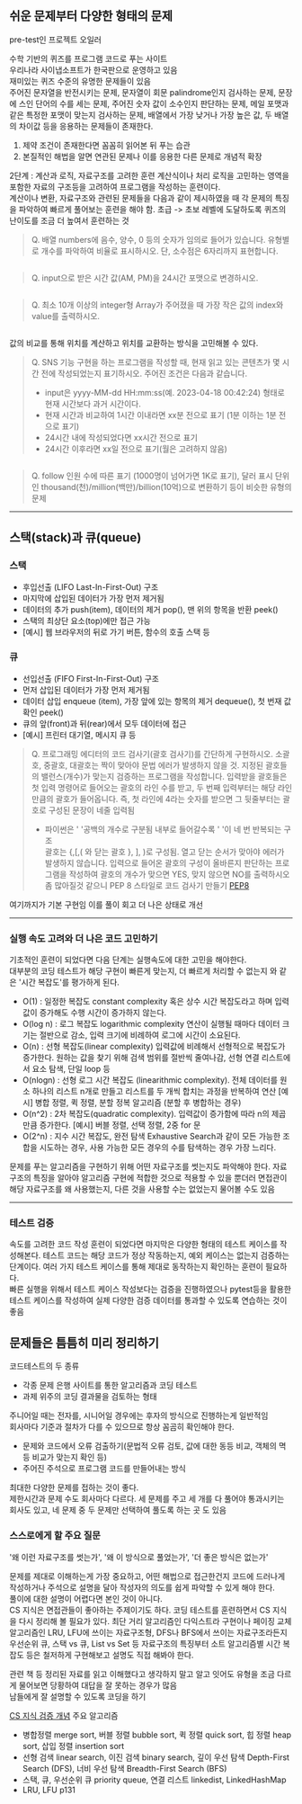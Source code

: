 ## 쉬운 문제부터 다양한 형태의 문제
pre-test인 프로젝트 오일러

수학 기반의 퀴즈를 프로그램 코드로 푸는 사이트  
우리나라 사이냅소프트가 한국판으로 운영하고 있음  
재미있는 퀴즈 수준의 유명한 문제들이 있음  
주어진 문자열을 반전시키는 문제, 문자열이 회문 palindrome인지 검사하는 문제, 문장에 스인 단어의 수를 세는 문제, 주어진 숫자 값이 소수인지 판단하는 문제, 메일 포맷과 같은 특정한 포맷이 맞는지 검사하는 문제, 배열에서 가장 낮거나 가장 높은 값, 두 배열의 차이값 등을 응용하는 문제들이 존재한다.  

1. 제약 조건이 존재한다면 꼼꼼히 읽어본 뒤 푸는 습관
2. 본질적인 해법을 알면 연관된 문제나 이를 응용한 다른 문제로 개념적 확장

2단계 : 계산과 로직, 자료구조를 고려한 훈련
계산식이나 처리 로직을 고민하는 영역을 포함한 자료의 구조등을 고려하여 프로그램을 작성하는 훈련이다.  
계산이나 변환, 자료구조와 관련된 문제들을 다음과 같이 제시하였을 때 각 문제의 특징을 파악하여 빠르게  풀어보는 훈련을 해야 함. 
초급 -> 초보 레벨에 도달하도록 퀴즈의 난이도를 조금 더 높여서 훈련하는 것  

> Q. 배열 numbers에 음수, 양수, 0 등의 숫자가 임의로 들어가 있습니다. 
> 유형별로 개수를 파악하여 비율로 표시하시오. 단, 소수점은 6자리까지 표현합니다. 

```python

```

> Q. input으로 받은 시간 값(AM, PM)을 24시간 포맷으로 변경하시오.

```python

```

> Q. 최소 10개 이상의 integer형 Array가 주어졌을 때 가장 작은 값의 index와 value를 출력하시오.

```python

```

값의 비교를 통해 위치를 계산하고 위치를 교환하는 방식을 고민해볼 수 있다.  

> Q. SNS 기능 구현을 하는 프로그램을 작성할 때, 현재 읽고 있는 콘텐츠가 몇 시간 전에 작성되었는지 표기하시오. 주어진 조건은 다음과 같습니다. 
> 
> - input은 yyyy-MM-dd HH:mm:ss(예. 2023-04-18 00:42:24) 형태로 현재 시간보다 과거 시간이다.
> - 현재 시간과 비교하여 1시간 이내라면 xx분 전으로 표기 (1분 이하는 1분 전으로 표기)
> - 24시간 내에 작성되었다면 xx시간 전으로 표기
> - 24시간 이후라면 xx일 전으로 표기(월은 고려하지 않음)

```python

```

> Q. follow 인원 수에 따른 표기 (1000명이 넘어가면 1K로 표기), 달러 표시 단위인 thousand(천)/million(백만)/billion(10억)으로 변환하기 등이 비슷한 유형의 문제

---
## 스택(stack)과 큐(queue)
### 스택
- 후입선출 (LIFO Last-In-First-Out) 구조
- 마지막에 삽입된 데이터가 가장 먼저 제거됨
- 데이터의 추가 push(item), 데이터의 제거 pop(), 맨 위의 항목을 반환 peek()
- 스택의 최상단 요소(top)에만 접근 가능
- \[예시] 웹 브라우저의 뒤로 가기 버튼, 함수의 호출 스택 등
### 큐
- 선입선출 (FIFO First-In-First-Out) 구조
- 먼저 삽입된 데이터가 가장 먼저 제거됨
- 데이터 삽입 enqueue (item), 가장 앞에 있는 항목의 제거 dequeue(), 첫 번재 값 확인 peek()
- 큐의 앞(front)과 뒤(rear)에서 모두 데이터에 접근
- \[예시] 프린터 대기열, 메시지 큐 등

> Q. 프로그래밍 에디터의 코드 검사기(괄호 검사기)를 간단하게 구현하시오. 
> 소괄호, 중괄호, 대괄호는 짝이 맞아야 문법 에러가 발생하지 않을 것.
> 지정된 괄호들의 밸런스(개수)가 맞는지 검증하는 프로그램을 작성합니다. 입력받을 괄호들은 첫 입력 명령어로 들어오는 괄호의 라인 수를 받고, 두 번째 입력부터는 해당 라인만큼의 괄호가 들어옵니다. 즉, 첫 라인에 4라는 숫자를 받으면 그 뒷줄부터는 괄호로 구성된 문장이 네줄 입력됨
> - 파이썬은 ' '공백의 개수로 구분됨 내부로 들어갈수록 ' '이 네 번 반복되는 구조  
> 괄호는 {,\[,( 와 닫는 괄호 }, ], )로 구성됨. 열고 닫는 순서가 맞아야 에러가 발생하지 않습니다. 입력으로 들어온 괄호의 구성이 올바른지 판단하는 프로그램을 작성하여 괄호의 개수가 맞으면 YES, 맞지 않으면 NO를 출력하시오 
> 좀 많아질것 같으니 PEP 8 스타일로 코드 검사기 만들기 
> [PEP8](https://peps.python.org/pep-0008/)

여기까지가 기본 구현임 이를 풀이 회고 더 나은 상태로 개선

---
### 실행 속도 고려와 더 나은 코드 고민하기 
기초적인 훈련이 되었다면 다음 단계는 실행속도에 대한 고민을 해야한다.  
대부분의 코딩 테스트가 해당 구현이 빠른게 맞는지, 더 빠르게 처리할 수 없는지 와 같은 '시간 복잡도'를 평가하게 된다. 
- O(1) : 일정한 복잡도 constant complexity 혹은 상수 시간 복잡도라고 하며 입력값이 증가해도 수행 시간이 증가하지 않는다. 
- O(log n) : 로그 복잡도 logarithmic complexity 연산이 실행될 때마다 데이터 크기는 절반으로 감소, 입력 크기에 비례하여 로그에 시간이 소요된다.  
- O(n) : 선형 복잡도(linear complexity) 입력값에 비례해서 선형적으로 복잡도가 증가한다. 원하는 값을 찾기 위해 검색 범위를 절반씩 줄여나감, 선형 연결 리스트에서 요소 탐색, 단일 loop 등
- O(nlogn) : 선형 로그 시간 복잡도 (linearithmic complexity). 전체 데이터를 원소 하나의 리스트 n개로 만들고 리스트를 두 개씩 합치는 과정을 반복하여 연산
  \[예시] 병합 정렬, 퀵 정렬, 분할 정복 알고리즘 (분할 후 병합하는 경우)
- O(n^2) : 2차 복잡도(quadratic complexity). 입력값이 증가함에 따라 n의 제곱만큼 증가한다. 
  \[예시] 버블 정렬, 선택 정렬, 2중 for 문
- O(2^n) : 지수 시간 복잡도, 완전 탐색 Exhaustive Search과 같이 모든 가능한 조합을 시도하는 경우, 사용 가능한 모든 경우의 수를 탐색하는 경우 가장 느리다.  

문제를 푸는 알고리즘을 구현하기 위해 어떤 자료구조를 썻는지도 파악해야 한다. 
자료구조의 특징을 알아야 알고리즘 구현에 적합한 것으로 적용할 수 있을 뿐더러 면접관이 해당 자료구조를 왜 사용했는지, 다른 것을 사용할 수는 없었는지 물어볼 수도 있음  

---
### 테스트 검증
속도를 고려한 코드 작성 훈련이 되었다면 마지막은 다양한 형태의 테스트 케이스를 작성해본다. 테스트 코드는 해당 코드가 정상 작동하는지, 예외 케이스는 없는지 검증하는 단계이다. 여러 가지 테스트 케이스를 통해 제대로 동작하는지 확인하는 훈련이 필요하다.  
빠른 실행을 위해서 테스트 케이스 작성보다는 검증을 진행하였으나 pytest등을 활용한 테스트 케이스를 작성하여 실제 다양한 검증 데이터를 통과할 수 있도록 연습하는 것이 좋음  

## 문제들은 틈틈히 미리 정리하기 
코드테스트의 두 종류
- 각종 문제 은행 사이트를 통한 알고리즘과 코딩 테스트
- 과제 위주의 코딩 결과물을 검토하는 형태

주니어일 때는 전자를, 시니어일 경우에는 후자의 방식으로 진행하는게 일반적임  
회사마다 기준과 절차가 다를 수 있으므로 항상 꼼곰히 확인해야 한다.  

- 문제와 코드에서 오류 검출하기(문법적 오류 검토, 값에 대한 동등 비교, 객체의 멱등 비교가 맞는지 확인 등)
- 주어진 주석으로 프로그램 코드를 만들어내는 방식

최대한 다양한 문제를 접하는 것이 좋다.  
제한시간과 문제 수도 회사마다 다르다. 
세 문제를 주고 세 개를 다 풀어야 통과시키는 회사도 있고, 네 문제 중 두 문제만 선택하여 풀도록 하는 곳 도 있음  
### 스스로에게 할 주요 질문
'왜 이런 자료구조를 썻는가',
'왜 이 방식으로 풀었는가',
'더 좋은 방식은 없는가'

문제를 제대로 이해하는게 가장 중요하고, 어떤 해법으로 접근한건지 코드에 드러나게 작성하거나 주석으로 설명을 달아 작성자의 의도를 쉽게 파악할 수 있게 해야 한다.  
풀이에 대한 설명이 어렵다면 본인 것이 아니다.  
CS 지식은 면접관들이 좋아하는 주제이기도 하다. 
코딩 테스트를 훈련하면서 CS 지식을 다시 정리해 볼 필요가 있다. 
최단 거리 알고리즘인 다익스트라 구현이나 페이징 교체 알고리즘인 LRU, LFU에 쓰이는 자료구조형, DFS나 BFS에서 쓰이는 자료구조라든지 우선순위 큐, 스택 vs 큐, List vs Set 등 자료구조의 특징부터 소트 알고리즘별 시간 복잡도 등은 철저하게 구현해보고 설명도 직접 해봐야 한다.  

관련 책 등 정리된 자료를 읽고 이해했다고 생각하지 말고 알고 잇어도 유형을 조금 다르게 물어보면 당황하여 대답을 잘 못하는 경우가 많음  
남들에게 잘 설명할 수 있도록 코딩을 하기  

[CS 지식 검증 개념](https://github.com/haru-note/tech-interview/tree/main/src/main/java/net/harunote/algorithm)
주요 알고리즘 
- 병합정렬 merge sort, 버블 정렬 bubble sort, 퀵 정렬 quick sort, 힙 정렬 heap sort, 삽입 정렬 insertion sort
- 선형 검색 linear search, 이진 검색 binary search, 깊이 우선 탐색 Depth-First Search (DFS), 너비 우선 탐색 Breadth-First Search (BFS)
- 스택, 큐, 우선순위 큐 priority queue, 연결 리스트 linkedist, LinkedHashMap
- LRU, LFU
p131
